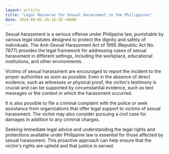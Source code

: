 ```yaml
---
layout: article
title: "Legal Recourse for Sexual Harassment in the Philippines"
date: 2024-09-02 20:18:20 +0800
---
```


<p>Sexual harassment is a serious offense under Philippine law, punishable by various legal statutes designed to protect the dignity and safety of individuals. The Anti-Sexual Harassment Act of 1995 (Republic Act No. 7877) provides the legal framework for addressing cases of sexual harassment in different settings, including the workplace, educational institutions, and other environments.</p><p>Victims of sexual harassment are encouraged to report the incident to the proper authorities as soon as possible. Even in the absence of direct evidence, such as witnesses or physical proof, the victim's testimony is crucial and can be supported by circumstantial evidence, such as text messages or the context in which the harassment occurred.</p><p>It is also possible to file a criminal complaint with the police or seek assistance from organizations that offer legal support to victims of sexual harassment. The victim may also consider pursuing a civil case for damages in addition to any criminal charges.</p><p>Seeking immediate legal advice and understanding the legal rights and protections available under Philippine law is essential for those affected by sexual harassment. This proactive approach can help ensure that the victim's rights are upheld and that justice is served.</p>